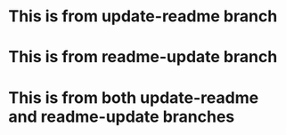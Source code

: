 
# This is from update-readme branch
# This is from readme-update branch
# This is from both update-readme and readme-update branches
